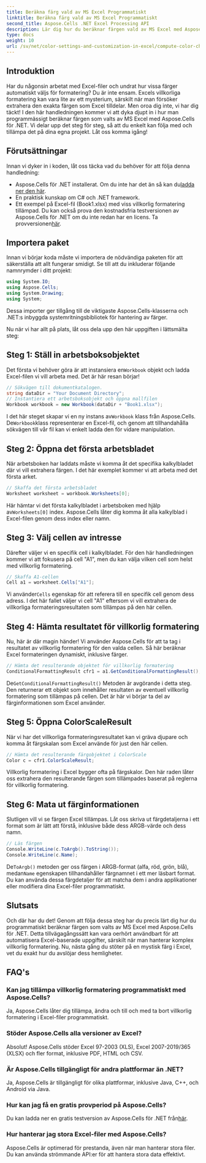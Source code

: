 ```yaml
---
title: Beräkna färg vald av MS Excel Programmatiskt
linktitle: Beräkna färg vald av MS Excel Programmatiskt
second_title: Aspose.Cells .NET Excel Processing API
description: Lär dig hur du beräknar färgen vald av MS Excel med Aspose.Cells för .NET. Följ den här steg-för-steg-guiden för att komma åt Excels villkorliga formateringsfärg programmatiskt.
type: docs
weight: 10
url: /sv/net/color-settings-and-customization-in-excel/compute-color-chosen-by-ms-excel/
---
```

## Introduktion
Har du någonsin arbetat med Excel-filer och undrat hur vissa färger automatiskt väljs för formatering? Du är inte ensam. Excels villkorliga formatering kan vara lite av ett mysterium, särskilt när man försöker extrahera den exakta färgen som Excel tilldelar. Men oroa dig inte, vi har dig täckt! I den här handledningen kommer vi att dyka djupt in i hur man programmässigt beräknar färgen som valts av MS Excel med Aspose.Cells för .NET. Vi delar upp det steg för steg, så att du enkelt kan följa med och tillämpa det på dina egna projekt. Låt oss komma igång!
## Förutsättningar
Innan vi dyker in i koden, låt oss täcka vad du behöver för att följa denna handledning:
-  Aspose.Cells för .NET installerat. Om du inte har det än så kan du[ladda ner den här](https://releases.aspose.com/cells/net/).
- En praktisk kunskap om C# och .NET framework.
- Ett exempel på Excel-fil (Book1.xlsx) med viss villkorlig formatering tillämpad.
Du kan också prova den kostnadsfria testversionen av Aspose.Cells för .NET om du inte redan har en licens. Ta provversionen[här](https://releases.aspose.com/).
## Importera paket
Innan vi börjar koda måste vi importera de nödvändiga paketen för att säkerställa att allt fungerar smidigt. Se till att du inkluderar följande namnrymder i ditt projekt:
```csharp
using System.IO;
using Aspose.Cells;
using System.Drawing;
using System;
```
Dessa importer ger tillgång till de viktigaste Aspose.Cells-klasserna och .NET:s inbyggda systemritningsbibliotek för hantering av färger.

Nu när vi har allt på plats, låt oss dela upp den här uppgiften i lättsmälta steg:
## Steg 1: Ställ in arbetsboksobjektet
 Det första vi behöver göra är att instansiera en`Workbook` objekt och ladda Excel-filen vi vill arbeta med. Det är här resan börjar!
```csharp
// Sökvägen till dokumentkatalogen.
string dataDir = "Your Document Directory";
// Instantiera ett arbetsboksobjekt och öppna mallfilen
Workbook workbook = new Workbook(dataDir + "Book1.xlsx");
```
 I det här steget skapar vi en ny instans av`Workbook` klass från Aspose.Cells. De`Workbook`klass representerar en Excel-fil, och genom att tillhandahålla sökvägen till vår fil kan vi enkelt ladda den för vidare manipulation.
## Steg 2: Öppna det första arbetsbladet
När arbetsboken har laddats måste vi komma åt det specifika kalkylbladet där vi vill extrahera färgen. I det här exemplet kommer vi att arbeta med det första arket.
```csharp
// Skaffa det första arbetsbladet
Worksheet worksheet = workbook.Worksheets[0];
```
 Här hämtar vi det första kalkylbladet i arbetsboken med hjälp av`Worksheets[0]` index. Aspose.Cells låter dig komma åt alla kalkylblad i Excel-filen genom dess index eller namn.
## Steg 3: Välj cellen av intresse
Därefter väljer vi en specifik cell i kalkylbladet. För den här handledningen kommer vi att fokusera på cell "A1", men du kan välja vilken cell som helst med villkorlig formatering.
```csharp
// Skaffa A1-cellen
Cell a1 = worksheet.Cells["A1"];
```
 Vi använder`Cells` egenskap för att referera till en specifik cell genom dess adress. I det här fallet väljer vi cell "A1" eftersom vi vill extrahera de villkorliga formateringsresultaten som tillämpas på den här cellen.
## Steg 4: Hämta resultatet för villkorlig formatering
Nu, här är där magin händer! Vi använder Aspose.Cells för att ta tag i resultatet av villkorlig formatering för den valda cellen. Så här beräknar Excel formateringen dynamiskt, inklusive färger.
```csharp
// Hämta det resulterande objektet för villkorlig formatering
ConditionalFormattingResult cfr1 = a1.GetConditionalFormattingResult();
```
 De`GetConditionalFormattingResult()` Metoden är avgörande i detta steg. Den returnerar ett objekt som innehåller resultaten av eventuell villkorlig formatering som tillämpas på cellen. Det är här vi börjar ta del av färginformationen som Excel använder.
## Steg 5: Öppna ColorScaleResult
När vi har det villkorliga formateringsresultatet kan vi gräva djupare och komma åt färgskalan som Excel använde för just den här cellen.
```csharp
// Hämta det resulterande färgobjektet i ColorScale
Color c = cfr1.ColorScaleResult;
```
Villkorlig formatering i Excel bygger ofta på färgskalor. Den här raden låter oss extrahera den resulterande färgen som tillämpades baserat på reglerna för villkorlig formatering.
## Steg 6: Mata ut färginformationen
Slutligen vill vi se färgen Excel tillämpas. Låt oss skriva ut färgdetaljerna i ett format som är lätt att förstå, inklusive både dess ARGB-värde och dess namn.
```csharp
// Läs färgen
Console.WriteLine(c.ToArgb().ToString());
Console.WriteLine(c.Name);
```
 De`ToArgb()` metoden ger oss färgen i ARGB-format (alfa, röd, grön, blå), medan`Name` egenskapen tillhandahåller färgnamnet i ett mer läsbart format. Du kan använda dessa färgdetaljer för att matcha dem i andra applikationer eller modifiera dina Excel-filer programmatiskt.

## Slutsats
Och där har du det! Genom att följa dessa steg har du precis lärt dig hur du programmatiskt beräknar färgen som valts av MS Excel med Aspose.Cells för .NET. Detta tillvägagångssätt kan vara oerhört användbart för att automatisera Excel-baserade uppgifter, särskilt när man hanterar komplex villkorlig formatering. Nu, nästa gång du stöter på en mystisk färg i Excel, vet du exakt hur du avslöjar dess hemligheter.
## FAQ's
### Kan jag tillämpa villkorlig formatering programmatiskt med Aspose.Cells?
Ja, Aspose.Cells låter dig tillämpa, ändra och till och med ta bort villkorlig formatering i Excel-filer programmatiskt.
### Stöder Aspose.Cells alla versioner av Excel?
Absolut! Aspose.Cells stöder Excel 97-2003 (XLS), Excel 2007-2019/365 (XLSX) och fler format, inklusive PDF, HTML och CSV.
### Är Aspose.Cells tillgängligt för andra plattformar än .NET?
Ja, Aspose.Cells är tillgängligt för olika plattformar, inklusive Java, C++, och Android via Java.
### Hur kan jag få en gratis provperiod på Aspose.Cells?
 Du kan ladda ner en gratis testversion av Aspose.Cells för .NET från[här](https://releases.aspose.com/).
### Hur hanterar jag stora Excel-filer med Aspose.Cells?
Aspose.Cells är optimerad för prestanda, även när man hanterar stora filer. Du kan använda strömmande API:er för att hantera stora data effektivt.
